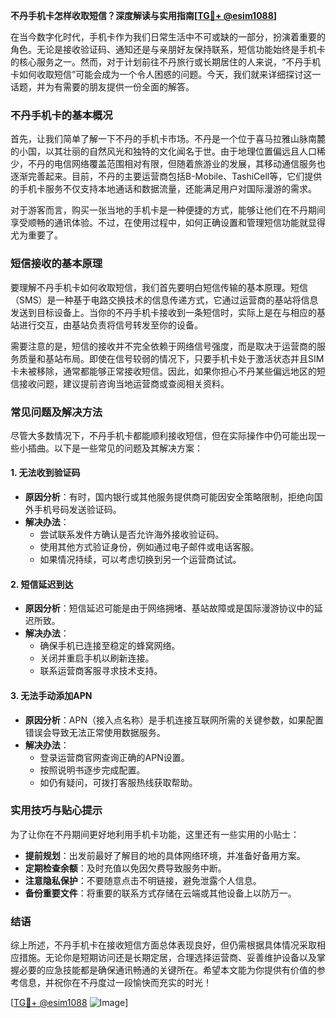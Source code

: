 **不丹手机卡怎样收取短信？深度解读与实用指南[[TG💪+ @esim1088](https://t.me/s/esim1088)]**

在当今数字化时代，手机卡作为我们日常生活中不可或缺的一部分，扮演着重要的角色。无论是接收验证码、通知还是与亲朋好友保持联系，短信功能始终是手机卡的核心服务之一。然而，对于计划前往不丹旅行或长期居住的人来说，“不丹手机卡如何收取短信”可能会成为一个令人困惑的问题。今天，我们就来详细探讨这一话题，并为有需要的朋友提供一份全面的解答。

### 不丹手机卡的基本概况

首先，让我们简单了解一下不丹的手机卡市场。不丹是一个位于喜马拉雅山脉南麓的小国，以其壮丽的自然风光和独特的文化闻名于世。由于地理位置偏远且人口稀少，不丹的电信网络覆盖范围相对有限，但随着旅游业的发展，其移动通信服务也逐渐完善起来。目前，不丹的主要运营商包括B-Mobile、TashiCell等，它们提供的手机卡服务不仅支持本地通话和数据流量，还能满足用户对国际漫游的需求。

对于游客而言，购买一张当地的手机卡是一种便捷的方式，能够让他们在不丹期间享受顺畅的通讯体验。不过，在使用过程中，如何正确设置和管理短信功能就显得尤为重要了。

### 短信接收的基本原理

要理解不丹手机卡如何收取短信，我们首先要明白短信传输的基本原理。短信（SMS）是一种基于电路交换技术的信息传递方式，它通过运营商的基站将信息发送到目标设备上。当你的不丹手机卡接收到一条短信时，实际上是在与相应的基站进行交互，由基站负责将信号转发至你的设备。

需要注意的是，短信的接收并不完全依赖于网络信号强度，而是取决于运营商的服务质量和基站布局。即使在信号较弱的情况下，只要手机卡处于激活状态并且SIM卡未被移除，通常都能够正常接收短信。因此，如果你担心不丹某些偏远地区的短信接收问题，建议提前咨询当地运营商或查阅相关资料。

### 常见问题及解决方法

尽管大多数情况下，不丹手机卡都能顺利接收短信，但在实际操作中仍可能出现一些小插曲。以下是一些常见的问题及其解决方案：

#### 1. **无法收到验证码**
   - **原因分析**：有时，国内银行或其他服务提供商可能因安全策略限制，拒绝向国外手机号码发送验证码。
   - **解决办法**：
     - 尝试联系发件方确认是否允许海外接收验证码。
     - 使用其他方式验证身份，例如通过电子邮件或电话客服。
     - 如果情况持续，可以考虑切换到另一个运营商试试。

#### 2. **短信延迟到达**
   - **原因分析**：短信延迟可能是由于网络拥堵、基站故障或是国际漫游协议中的延迟所致。
   - **解决办法**：
     - 确保手机已连接至稳定的蜂窝网络。
     - 关闭并重启手机以刷新连接。
     - 联系运营商客服寻求技术支持。

#### 3. **无法手动添加APN**
   - **原因分析**：APN（接入点名称）是手机连接互联网所需的关键参数，如果配置错误会导致无法正常使用数据服务。
   - **解决办法**：
     - 登录运营商官网查询正确的APN设置。
     - 按照说明书逐步完成配置。
     - 如仍有疑问，可拨打客服热线获取帮助。

### 实用技巧与贴心提示

为了让你在不丹期间更好地利用手机卡功能，这里还有一些实用的小贴士：

- **提前规划**：出发前最好了解目的地的具体网络环境，并准备好备用方案。
- **定期检查余额**：及时充值以免因欠费导致服务中断。
- **注意隐私保护**：不要随意点击不明链接，避免泄露个人信息。
- **备份重要文件**：将重要的联系方式存储在云端或其他设备上以防万一。

### 结语

综上所述，不丹手机卡在接收短信方面总体表现良好，但仍需根据具体情况采取相应措施。无论你是短期访问还是长期定居，合理选择运营商、妥善维护设备以及掌握必要的应急技能都是确保通讯畅通的关键所在。希望本文能为你提供有价值的参考信息，并祝你在不丹度过一段愉快而充实的时光！

[[TG💪+ @esim1088](https://t.me/s/esim1088) ![Image](https://i.postimg.cc/4NQfJmqS/Snipaste-2025-05-13-00-14-12.png)]